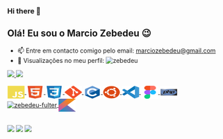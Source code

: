 ### Hi there 👋

<!--
**Zebedeu/zebedeu** is a ✨ _special_ ✨ repository because its `README.md` (this file) appears on your GitHub profile.

Here are some ideas to get you started:

- 🔭 I’m currently working on ...
- 🌱 I’m currently learning ...
- 👯 I’m looking to collaborate on ...
- 🤔 I’m looking for help with ...
- 💬 Ask me about ...
- 📫 How to reach me: ...
- 😄 Pronouns: ...
- ⚡ Fun fact: ...
-->

## Olá! Eu sou o Marcio Zebedeu 😉
- 📫 Entre em contacto comigo pelo email: marciozebedeu@gmail.com
- 👀 Visualizações no meu perfil: <img src="https://komarev.com/ghpvc/?username=zebedeu&color=green" alt="zebedeu" /> 

<div>
  <a href="https://github.com/zebedeu">
  <img height="180em" src="https://github-readme-stats.vercel.app/api?username=zebedeu&show_icons=true&theme=tokyonight&include_all_commits=true&count_private=true"/>
  <img height="180em" src="https://github-readme-stats.vercel.app/api/top-langs/?username=zebedeu&layout=compact&langs_count=7&theme=tokyonight"/>
</div>
<div style="display: inline_block"><br>
  <img align="center" alt="Creuma-Js" height="30" width="40" src="https://raw.githubusercontent.com/devicons/devicon/master/icons/javascript/javascript-plain.svg">
  <img align="center" alt="Creuma-HTML" height="30" width="40" src="https://raw.githubusercontent.com/devicons/devicon/master/icons/html5/html5-original.svg">
  <img align="center" alt="zebedeu-CSS" height="30" width="40" src="https://raw.githubusercontent.com/devicons/devicon/master/icons/css3/css3-original.svg">
  <img align="center" alt="zebedeu-Git" height="30" width="40" src="https://raw.githubusercontent.com/devicons/devicon/master/icons/git/git-original.svg">
  <img align="center" alt="zebedeu-C" height="30" width="40" src="https://raw.githubusercontent.com/devicons/devicon/master/icons/c/c-original.svg">
  <img align="center" alt="zebedeu-Ubuntu" height="30" width="40" src="https://raw.githubusercontent.com/devicons/devicon/master/icons/ubuntu/ubuntu-plain.svg">
  <img align="center" alt="zebedeu-VSCode" height="30" width="40" src="https://raw.githubusercontent.com/devicons/devicon/master/icons/vscode/vscode-original.svg">
  <img align="center" alt="zebedeu-Figma" height="30" width="40" src="https://raw.githubusercontent.com/devicons/devicon/master/icons/figma/figma-original.svg">
  <img align="center" alt="zebedeu-Php" height="30" width="40" src="https://raw.githubusercontent.com/devicons/devicon/master/icons/php/php-original.svg">
  <img align="center" alt="zebedeu-fulter" height="30" width="40" src="https://raw.githubusercontent.com/devicons/devicon/master/icons/fluter/fluter-original.svg">
  
  <img align="center" alt="zebedeu-kotlin" height="30" width="40" src="https://raw.githubusercontent.com/devicons/devicon/master/icons/kotlin/kotlin-original.svg">
 </div>
  
  <br>


 <a href="https://www.instagram.com/zebedeu/" target="_blank"><img src="https://img.shields.io/badge/-Instagram-%23E4405F?style=for-the-badge&logo=instagram&logoColor=white" target="_blank"></a>
    <a href = "mailto:marciozebedeu@gmail.com"><img src="https://img.shields.io/badge/-Gmail-%23333?style=for-the-badge&logo=gmail&logoColor=white" target="_blank"></a>
    <a href="https://www.linkedin.com/in/marcio-zebedeu-6358bb146/" target="_blank"><img src="https://img.shields.io/badge/-LinkedIn-%230077B5?style=for-the-badge&logo=linkedin&logoColor=white" target="_blank"></a> 
